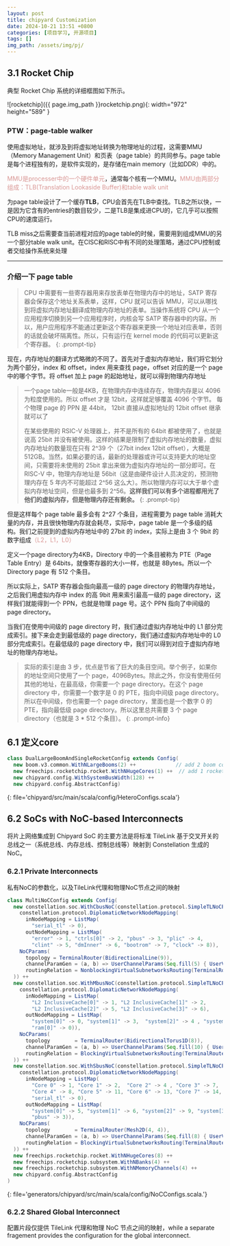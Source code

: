 ```yaml
---
layout: post
title: chipyard Customization
date: 2024-10-21 13:51 +0800
categories: [项目学习, 开源项目]
tags: []
img_path: /assets/img/pj/
---
```


## 3.1 Rocket Chip
典型 Rocket Chip 系统的详细框图如下所示。

![rocketchip]({{ page.img_path }}rocketchip.png){: width="972" height="589" }

### PTW：page-table walker
使用虚拟地址，就涉及到将虚拟地址转换为物理地址的过程，这需要MMU（Memory Management Unit）和页表（page table）的共同参与。page table是每个进程独有的，是软件实现的，是存储在main memory（比如DDR）中的。

<font color="#d99694">MMU是processer中的一个硬件单元</font>，通常每个核有一个MMU。<font color="#d99694">MMU由两部分组成：TLB(Translation Lookaside Buffer)和table walk unit</font>

为page table设计了一个缓存**TLB**，CPU会首先在TLB中查找。TLB之所以快，一是因为它含有的entries的数目较少，二是TLB是集成进CPU的，它几乎可以按照CPU的速度运行。

TLB miss之后需要查当前进程对应的page table的时候，需要用到组成MMU的另一个部分table walk unit。在CISC和RISC中有不同的处理策略，通过CPU控制或者交给操作系统来处理

---
### 介绍一下 page table

>CPU 中需要有一些寄存器用来存放表单在物理内存中的地址，SATP 寄存器会保存这个地址关系表单，这样，CPU 就可以告诉 MMU，可以从哪找到将虚拟内存地址翻译成物理内存地址的表单。当操作系统将 CPU 从一个应用程序切换到另一个应用程序时，内核会写 SATP 寄存器中的内容。所以，用户应用程序不能通过更新这个寄存器来更换一个地址对应表单，否则的话就会破坏隔离性。所以，只有运行在 kernel mode 的代码可以更新这个寄存器。
{: .prompt-tip}

现在，内存地址的翻译方式略微的不同了。首先对于虚拟内存地址，我们将它划分为两个部分，index 和 offset，index 用来查找 page，offset 对应的是一个 page 中的哪个字节。将 offset 加上 page 的起始地址，就可以得到物理内存地址

>一个page table一般是4KB，在物理内存中连续存在，物理内存是以 4096 为粒度使用的。所以 offset 才是 12bit，这样就足够覆盖 4096 个字节。
>每个物理 page 的 PPN 是 44bit， 12bit 直接从虚拟地址的 12bit offset 继承就可以了
>
>在某些使用的 RSIC-V 处理器上，并不是所有的 64bit 都被使用了，也就是说高 25bit 并没有被使用。这样的结果是限制了虚拟内存地址的数量，虚拟内存地址的数量现在只有 2^39 个（27bit index 12bit offset），大概是 512GB。当然，如果必要的话，最新的处理器或许可以支持更大的地址空间，只需要将未使用的 25bit 拿出来做为虚拟内存地址的一部分即可。在 RISC-V 中，物理内存地址是 56bit（这是由硬件设计人员决定的，预测物理内存在 5 年内不可能超过 2^56 这么大）。所以物理内存可以大于单个虚拟内存地址空间，但是也最多到 2^56。**这样我们可以有多个进程都用光了他们的虚拟内存，但是物理内存还有剩余。**
{: .prompt-tip}

但是这样每个 page table 最多会有 2^27 个条目，进程需要为 page table 消耗大量的内存，并且很快物理内存就会耗尽，实际中，page table 是一个多级的结构。我们之前提到的虚拟内存地址中的 27bit 的 index，实际上是由 3 个 9bit 的数字组成<font color="#d99694">（L2，L1，L0）</font>

定义一个page directory为4KB，Directory 中的一个条目被称为 PTE（Page Table Entry）是 64bits，就像寄存器的大小一样，也就是 8Bytes。所以一个 Directory page 有 512 个条目。

所以实际上，SATP 寄存器会指向最高一级的 page directory 的物理内存地址，之后我们用虚拟内存中 index 的高 9bit 用来索引最高一级的 page directory，这样我们就能得到一个 PPN，也就是物理 page 号。这个 PPN 指向了中间级的 page directory。

当我们在使用中间级的 page directory 时，我们通过虚拟内存地址中的 L1 部分完成索引。接下来会走到最低级的 page directory，我们通过虚拟内存地址中的 L0 部分完成索引。在最低级的 page directory 中，我们可以得到对应于虚拟内存地址的物理内存地址。

> 实际的索引是由 3 步，优点是节省了巨大的条目空间。举个例子，如果你的地址空间只使用了一个 page，4096Bytes。除此之外，你没有使用任何其他的地址，在最高级，你需要一个 page directory。在这个 page directory 中，你需要一个数字是 0 的 PTE，指向中间级 page directory。所以在中间级，你也需要一个 page directory，里面也是一个数字 0 的 PTE，指向最低级 page directory。所以这里总共需要 3 个 page directory（也就是 3 * 512 个条目）。
{: .prompt-info}





## 6.1 定义core

```scala
class DualLargeBoomAndSingleRocketConfig extends Config(
  new boom.v3.common.WithNLargeBooms(2) ++             // add 2 boom cores
  new freechips.rocketchip.rocket.WithNHugeCores(1) ++  // add 1 rocket core(first ID)
  new chipyard.config.WithSystemBusWidth(128) ++
  new chipyard.config.AbstractConfig)
```
{: file='chipyard/src/main/scala/config/HeteroConfigs.scala'}

## 6.2 SoCs with NoC-based Interconnects
将片上网络集成到 Chipyard SoC 的主要方法是将标准 TileLink 基于交叉开关的总线之一（系统总线、内存总线、控制总线等）映射到 Constellation 生成的 NoC。

### 6.2.1 Private Interconnects
私有NoC的参数化，以及TileLink代理和物理NoC节点之间的映射

```scala
class MultiNoCConfig extends Config(
  new constellation.soc.WithCbusNoC(constellation.protocol.SimpleTLNoCParams(
    constellation.protocol.DiplomaticNetworkNodeMapping(
      inNodeMapping = ListMap(
        "serial_tl" -> 0),
      outNodeMapping = ListMap(
        "error" -> 1, "ctrls[0]" -> 2, "pbus" -> 3, "plic" -> 4,
        "clint" -> 5, "dmInner" -> 6, "bootrom" -> 7, "clock" -> 8)),
    NoCParams(
      topology = TerminalRouter(BidirectionalLine(9)),
      channelParamGen = (a, b) => UserChannelParams(Seq.fill(5) { UserVirtualChannelParams(4) }),//5个VC，bufferSize为4
      routingRelation = NonblockingVirtualSubnetworksRouting(TerminalRouterRouting(BidirectionalLineRouting()), 5, 1))//Virtual Network=5，为每个虚拟网络专用的虚拟通道数量为1
  )) ++
  new constellation.soc.WithMbusNoC(constellation.protocol.SimpleTLNoCParams(
    constellation.protocol.DiplomaticNetworkNodeMapping(
      inNodeMapping = ListMap(
        "L2 InclusiveCache[0]" -> 1, "L2 InclusiveCache[1]" -> 2,
        "L2 InclusiveCache[2]" -> 5, "L2 InclusiveCache[3]" -> 6),
      outNodeMapping = ListMap(
        "system[0]" -> 0, "system[1]" -> 3,  "system[2]" -> 4 , "system[3]" -> 7,
        "ram[0]" -> 0)),
    NoCParams(
      topology        = TerminalRouter(BidirectionalTorus1D(8)),
      channelParamGen = (a, b) => UserChannelParams(Seq.fill(10) { UserVirtualChannelParams(4) }),
      routingRelation = BlockingVirtualSubnetworksRouting(TerminalRouterRouting(BidirectionalTorus1DShortestRouting()), 5, 2))
  )) ++
  new constellation.soc.WithSbusNoC(constellation.protocol.SimpleTLNoCParams(
    constellation.protocol.DiplomaticNetworkNodeMapping(
      inNodeMapping = ListMap(
        "Core 0" -> 1, "Core 1" -> 2,  "Core 2" -> 4 , "Core 3" -> 7,
        "Core 4" -> 8, "Core 5" -> 11, "Core 6" -> 13, "Core 7" -> 14,
        "serial_tl" -> 0),
      outNodeMapping = ListMap(
        "system[0]" -> 5, "system[1]" -> 6, "system[2]" -> 9, "system[3]" -> 10,
        "pbus" -> 3)),
    NoCParams(
      topology        = TerminalRouter(Mesh2D(4, 4)),
      channelParamGen = (a, b) => UserChannelParams(Seq.fill(8) { UserVirtualChannelParams(4) }),
      routingRelation = BlockingVirtualSubnetworksRouting(TerminalRouterRouting(Mesh2DEscapeRouting()), 5, 1))
  )) ++
  new freechips.rocketchip.rocket.WithNHugeCores(8) ++
  new freechips.rocketchip.subsystem.WithNBanks(4) ++
  new freechips.rocketchip.subsystem.WithNMemoryChannels(4) ++
  new chipyard.config.AbstractConfig
)
```
{: file='generators/chipyard/src/main/scala/config/NoCConfigs.scala.'}

###  6.2.2 Shared Global Interconnect
配置片段仅提供 TileLink 代理和物理 NoC 节点之间的映射，while a separate fragement provides the configuration for the global interconnect.
